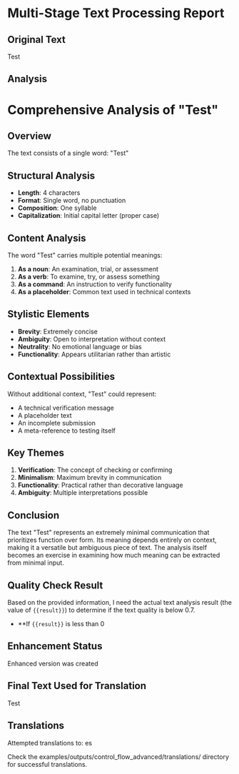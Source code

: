 # Multi-Stage Text Processing Report

## Original Text
Test

## Analysis
# Comprehensive Analysis of "Test"

## Overview
The text consists of a single word: "Test"

## Structural Analysis
- **Length**: 4 characters
- **Format**: Single word, no punctuation
- **Composition**: One syllable
- **Capitalization**: Initial capital letter (proper case)

## Content Analysis
The word "Test" carries multiple potential meanings:

1. **As a noun**: An examination, trial, or assessment
2. **As a verb**: To examine, try, or assess something
3. **As a command**: An instruction to verify functionality
4. **As a placeholder**: Common text used in technical contexts

## Stylistic Elements
- **Brevity**: Extremely concise
- **Ambiguity**: Open to interpretation without context
- **Neutrality**: No emotional language or bias
- **Functionality**: Appears utilitarian rather than artistic

## Contextual Possibilities
Without additional context, "Test" could represent:
- A technical verification message
- A placeholder text
- An incomplete submission
- A meta-reference to testing itself

## Key Themes
1. **Verification**: The concept of checking or confirming
2. **Minimalism**: Maximum brevity in communication
3. **Functionality**: Practical rather than decorative language
4. **Ambiguity**: Multiple interpretations possible

## Conclusion
The text "Test" represents an extremely minimal communication that prioritizes function over form. Its meaning depends entirely on context, making it a versatile but ambiguous piece of text. The analysis itself becomes an exercise in examining how much meaning can be extracted from minimal input.

## Quality Check Result
Based on the provided information, I need the actual text analysis result (the value of `{{result}}`) to determine if the text quality is below 0.7.

*   **If `{{result}}` is less than 0

## Enhancement Status
Enhanced version was created
## Final Text Used for Translation
Test
## Translations
Attempted translations to: es

Check the examples/outputs/control_flow_advanced/translations/ directory for successful translations.